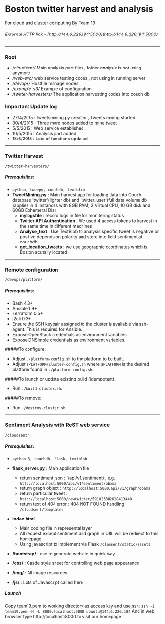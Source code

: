 # Boston twitter harvest and analysis
For cloud and cluster computing By Team 19
###### External HTTP link -  [http://144.6.226.184:5000](http://144.6.226.184:5000)
-----------------------------------------------------------------------------------------------------------------
### Root
- */cloudsent/*           Main analysis part files , folder *analysis* is not using anymore
- */web-svc/*             web service testing codes , not using in running server
- */devops/*              Hostfile manage nodes
- */example-s3/*          Example of configuration
- */twitter-harvesters/*  The application harvesting codes into couch db


### Important Update log
- 27/4/2015 : tweetsmining.py created , Tweets mining started.
- 30/4/2015 : Three more nodes added to mine tweet
- 5/5/2015  : Web service established
- 10/5/2015 : Analysis part added
- 15/5/2015 : Lots of functions updated

------------------------------------------------------------------------------------------------------------------
### Twitter Harvest 
`/twitter-harvesters/`
##### Prerequisites:
  - `python, tweepy, couchdb, textblob`
- **TweetMining.py** : Main harvest app for loading data into Couch database 'twitter'(lighter db) and 'twitter_user'(full data volume db )applies in 4 instances with 8GB RAM, 2 Virtual CPU, 10 GB                   disk and 60GB Ephemeral Disk
  - **mylogsfile** : record logs in file for monitering status
  - **Twitter API Authentication** : We used 4 access tokens to harvest in the same time in different machines
  - **Analyse_text** : Use TextBlob to analysis specific tweet is negative or positive depends on polarity and store into field sentiment at couchdb
  - **get_location_tweets** : we use geographic coordinates which is Boston acutally located

------------------------------------------------------------------------------------------------------------------
### Remote configuration
`/devops/platform/`
##### Prerequisites:
- Bash 4.3+
- Ansible 1.9+
- Terraform 0.5+
- j2cli 0.3+
- Ensure the SSH keypair assigned to the cluster is available via ssh-agent.
  This is required for Ansible.
- Expose OpenStack credentials as environment variables.
- Expose DNSimple credentials as environment variables.

#####To configure:
- Adjust `./platform-config.sh` to the platform to be built.
- Adjust `$PLATFORM/cluster-config.sh` where `$PLATFORM` is the desired platform
  found in `./platform-config.sh`.

#####To launch or update existing build (idempotent):
- Run `./build-cluster.sh`.

#####To remove:
- Run `./destroy-cluster.sh`.

------------------------------------------------------------------------------------------------------------------
### Sentiment Analysis with ReST web service
`/cloudsent/`
##### Prerequisites:
  - `python 3, couchdb, flask, textblob`

- **flask_server.py** : Main application file
  - return sentiment json : '/api/v1/sentiment/<message>', e.g. `http://localhost:5000/api/v1/sentiment/obama`
  - return graph object : `http://localhost:5000/api/v1/graph/obama`
  - return particular tweet : `http://localhost:5000/rawtwitter/591823382628413440`
  - return text of 404 error : 404 NOT FOUND handling 
`/cloudsent/templates`
- **index.html**
  - Main coding file in represental layer
  - All request except sentiment and graph in URL will be redirect to this homepage
  - Using javascript to implement via Flask
`/clousent/static/assets`
- **/bootstrap/** : use to generate website in quick way
- **/css/**       : Casde style sheet for controlling web page appearance
- **/img/**       : All image resources
- **/js/**        : Lots of Javascript called here

##### Launch
Copy team19.pem to working directory as access key and use ssh:
`ssh -i team19.pem -N -L 8000:localhost:5000 ubuntu@144.6.226.184`
And in web browser type http://localhost:8000 to visit our homepage
